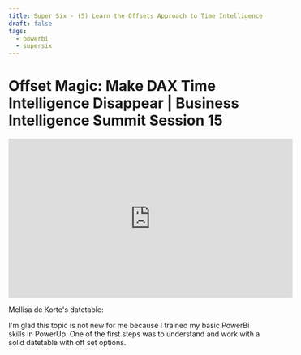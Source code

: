 ```yaml
---
title: Super Six - (5) Learn the Offsets Approach to Time Intelligence
draft: false
tags:
  - powerbi
  - supersix
---
```

# Offset Magic: Make DAX Time Intelligence Disappear | Business Intelligence Summit Session 15

<iframe width="560" height="315" src="https://www.youtube.com/embed/r09wlvwMh50?si=vUo9P7zdW2Z8IIdX" title="YouTube video player" frameborder="0" allow="accelerometer; autoplay; clipboard-write; encrypted-media; gyroscope; picture-in-picture; web-share" allowfullscreen></iframe>

Mellisa de Korte's datetable:

I'm glad this topic is not new for me because I trained my basic PowerBi skills in PowerUp. One of the first steps was to understand and work with a solid datetable with off set options. 

